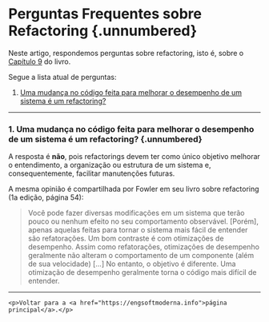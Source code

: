 

# Perguntas Frequentes sobre Refactoring {.unnumbered}

Neste artigo, respondemos perguntas sobre refactoring, isto é, sobre 
o [Capítulo 9](../cap9.html) do livro. 

Segue a lista atual de perguntas:

1. [Uma mudança no código feita para melhorar o desempenho de um sistema é um refactoring?](#uma-mudan%C3%A7a-no-c%C3%B3digo-para-melhorar-o-desempenho-de-um-sistema-%C3%A9-um-refactoring)


* * * 


### 1. Uma mudança no código feita para melhorar o desempenho de um sistema é um refactoring? {.unnumbered}

A resposta é **não**, pois refactorings devem ter como único objetivo melhorar o entendimento, a organização ou estrutura de um sistema e, consequentemente, facilitar manutenções futuras.

A mesma opinião é compartilhada por Fowler em seu livro sobre refactoring (1a edição,
página 54):

> Você pode fazer diversas modificações em um sistema que terão pouco ou nenhum efeito no seu comportamento observável. [Porém], apenas aquelas feitas para tornar o sistema
mais fácil de entender são refatorações. Um bom contraste é com otimizações de desempenho. Assim como refatorações, otimizações de desempenho geralmente não alteram o comportamento de um componente (além de sua velocidade) [...] No entanto, o objetivo é diferente. Uma otimização de desempenho geralmente torna o código mais difícil de entender.


* * * 

```{=html}
<p>Voltar para a <a href="https://engsoftmoderna.info">página principal</a>.</p>
```
